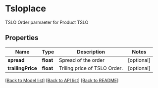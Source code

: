 # Tsloplace

TSLO Order parmaeter for Product TSLO
## Properties
Name | Type | Description | Notes
------------ | ------------- | ------------- | -------------
**spread** | **float** | Spread of the order | [optional] 
**trailingPrice** | **float** | Triling price of TSLO Order. | [optional] 

[[Back to Model list]](../README.md#documentation-for-models) [[Back to API list]](../README.md#documentation-for-api-endpoints) [[Back to README]](../README.md)


